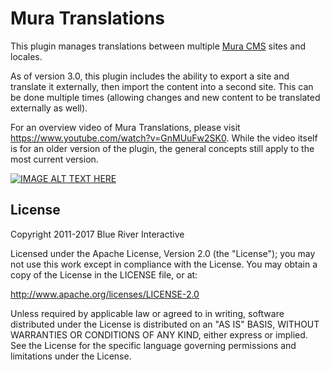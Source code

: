 # Mura Translations

This plugin manages translations between multiple [Mura CMS](http://www.getmura.com) sites and locales.

As of version 3.0, this plugin includes the ability to export a site and translate it externally, then import the content into a second site. This can be done multiple times (allowing changes and new content to be translated externally as well).

For an overview video of Mura Translations, please visit https://www.youtube.com/watch?v=GnMUuFw2SK0. While the video itself is for an older version of the plugin, the general concepts still apply to the most current version.

[![IMAGE ALT TEXT HERE](https://img.youtube.com/vi/GnMUuFw2SK0/0.jpg)](https://www.youtube.com/watch?v=GnMUuFw2SK0)

## License

Copyright 2011-2017 Blue River Interactive

Licensed under the Apache License, Version 2.0 (the "License"); you may not use this work except in compliance with the License. You may obtain a copy of the License in the LICENSE file, or at:

http://www.apache.org/licenses/LICENSE-2.0

Unless required by applicable law or agreed to in writing, software distributed under the License is distributed on an "AS IS" BASIS, WITHOUT WARRANTIES OR CONDITIONS OF ANY KIND, either express or implied. See the License for the specific language governing permissions and limitations under the License.
